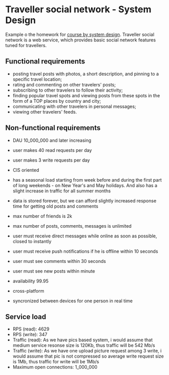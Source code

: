 # Traveller social network - System Design

Example o the homework for [course by system design](https://balun.courses/courses/system_design). Traveller social network is a web service, which provides basic social network features tuned for travellers. 

## Functional requirements
- posting travel posts with photos, a short description, and pinning to a specific travel location;
- rating and commenting on other travelers' posts;
- subscribing to other travelers to follow their activity;
- finding popular travel spots and viewing posts from these spots in the form of a TOP places by country and city;
- communicating with other travelers in personal messages;
- viewing other travelers' feeds.

## Non-functional requirements
- DAU 10_000_000 and later increasing
- user makes 40 read requests per day
- user makes 3 write requests per day
- CIS oriented

- has a seasonal load starting from week before and during the first part of long weekends - on New Year's and May holidays. And also has a slight increase in traffic for all summer months 
- data is stored forever, but we can afford slightly increased response time for getting old posts and comments
- max number of friends is 2k
- max number of posts, comments, messages is unlimited
- user must receive direct messages while online as soon as possible, closed to instantly
- user must receive push notifications if he is offline within 10 seconds
- user must see comments within 30 seconds
- user must see new posts within minute
- availability 99.95

- cross-platform
- syncronized between devices for one person in real time

## Service load

- RPS (read): 4629
- RPS (write): 347
- Traffic (read): As we have pics based system, i would assume that medium service resonse size is 120Kb, thus traffic will be 542 Mb/s
- Traffic (write): As we have one upload picture request among 3 write, i would assume that pic is not compressed so average write request size is 
1Mb, thus traffic for write will be 1Mb/s
- Maximum open connections: 1_000_000
